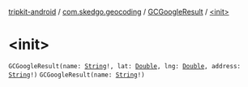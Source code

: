 [tripkit-android](../../index.md) / [com.skedgo.geocoding](../index.md) / [GCGoogleResult](index.md) / [&lt;init&gt;](./-init-.md)

# &lt;init&gt;

`GCGoogleResult(name: `[`String`](https://kotlinlang.org/api/latest/jvm/stdlib/kotlin/-string/index.html)`!, lat: `[`Double`](https://kotlinlang.org/api/latest/jvm/stdlib/kotlin/-double/index.html)`, lng: `[`Double`](https://kotlinlang.org/api/latest/jvm/stdlib/kotlin/-double/index.html)`, address: `[`String`](https://kotlinlang.org/api/latest/jvm/stdlib/kotlin/-string/index.html)`!)`
`GCGoogleResult(name: `[`String`](https://kotlinlang.org/api/latest/jvm/stdlib/kotlin/-string/index.html)`!)`